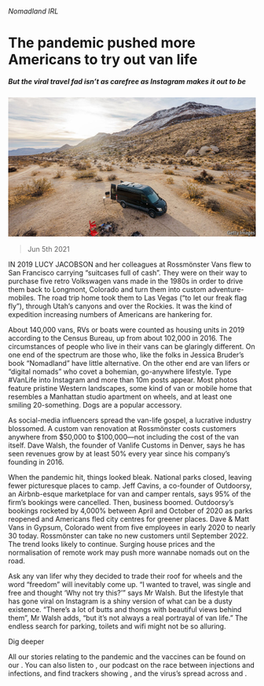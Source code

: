 ###### Nomadland IRL

# The pandemic pushed more Americans to try out van life 

##### But the viral travel fad isn’t as carefree as Instagram makes it out to be 

![image](images/20210605_USP004_0.jpg) 

> Jun 5th 2021 

IN 2019 LUCY JACOBSON and her colleagues at Rossmönster Vans flew to San Francisco carrying “suitcases full of cash”. They were on their way to purchase five retro Volkswagen vans made in the 1980s in order to drive them back to Longmont, Colorado and turn them into custom adventure-mobiles. The road trip home took them to Las Vegas (“to let our freak flag fly”), through Utah’s canyons and over the Rockies. It was the kind of expedition increasing numbers of Americans are hankering for.

About 140,000 vans, RVs or boats were counted as housing units in 2019 according to the Census Bureau, up from about 102,000 in 2016. The circumstances of people who live in their vans can be glaringly different. On one end of the spectrum are those who, like the folks in Jessica Bruder’s book “Nomadland” have little alternative. On the other end are van lifers or “digital nomads” who covet a bohemian, go-anywhere lifestyle. Type #VanLife into Instagram and more than 10m posts appear. Most photos feature pristine Western landscapes, some kind of van or mobile home that resembles a Manhattan studio apartment on wheels, and at least one smiling 20-something. Dogs are a popular accessory.


As social-media influencers spread the van-life gospel, a lucrative industry blossomed. A custom van renovation at Rossmönster costs customers anywhere from $50,000 to $100,000—not including the cost of the van itself. Dave Walsh, the founder of Vanlife Customs in Denver, says he has seen revenues grow by at least 50% every year since his company’s founding in 2016.

When the pandemic hit, things looked bleak. National parks closed, leaving fewer picturesque places to camp. Jeff Cavins, a co-founder of Outdoorsy, an Airbnb-esque marketplace for van and camper rentals, says 95% of the firm’s bookings were cancelled. Then, business boomed. Outdoorsy’s bookings rocketed by 4,000% between April and October of 2020 as parks reopened and Americans fled city centres for greener places. Dave &amp; Matt Vans in Gypsum, Colorado went from five employees in early 2020 to nearly 30 today. Rossmönster can take no new customers until September 2022. The trend looks likely to continue. Surging house prices and the normalisation of remote work may push more wannabe nomads out on the road.

Ask any van lifer why they decided to trade their roof for wheels and the word “freedom” will inevitably come up. “I wanted to travel, was single and free and thought ‘Why not try this?’” says Mr Walsh. But the lifestyle that has gone viral on Instagram is a shiny version of what can be a dusty existence. “There’s a lot of butts and thongs with beautiful views behind them”, Mr Walsh adds, “but it’s not always a real portrayal of van life.” The endless search for parking, toilets and wifi might not be so alluring.

Dig deeper

All our stories relating to the pandemic and the vaccines can be found on our . You can also listen to , our podcast on the race between injections and infections, and find trackers showing ,  and the virus’s spread across  and .

